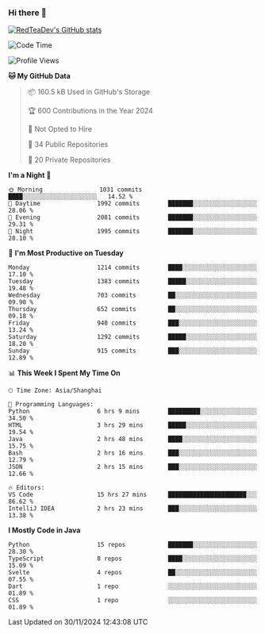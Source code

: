 ### Hi there 👋

<!--
**RedTeaDev/RedTeaDev** is a ✨ _special_ ✨ repository because its `README.md` (this file) appears on your GitHub profile.

Here are some ideas to get you started:

- 🔭 I’m currently working on ...
- 🌱 I’m currently learning ...
- 👯 I’m looking to collaborate on ...
- 🤔 I’m looking for help with ...
- 💬 Ask me about ...
- 📫 How to reach me: ...
- 😄 Pronouns: ...
- ⚡ Fun fact: ...
-->

<!--
[![wakatime](https://wakatime.com/badge/user/6b101ed0-04c0-4490-9283-eb61f2efff96.svg)](https://wakatime.com/@6b101ed0-04c0-4490-9283-eb61f2efff96)
!-->

[![RedTeaDev's GitHub stats](https://github-readme-stats.vercel.app/api?username=RedTeaDev\&include_all_commits=true)](https://github.com/anuraghazra/github-readme-stats)
<!--
[![willianrod's wakatime stats](https://github-readme-stats.vercel.app/api/wakatime?username=RedTeaDev)](https://github.com/anuraghazra/github-readme-stats)
!-->
<!--START_SECTION:waka-->
![Code Time](http://img.shields.io/badge/Code%20Time-2%2C781%20hrs%2013%20mins-blue)

![Profile Views](http://img.shields.io/badge/Profile%20Views-0-blue)

**🐱 My GitHub Data** 

> 📦 160.5 kB Used in GitHub's Storage 
 > 
> 🏆 600 Contributions in the Year 2024
 > 
> 🚫 Not Opted to Hire
 > 
> 📜 34 Public Repositories 
 > 
> 🔑 20 Private Repositories 
 > 
**I'm a Night 🦉** 

```text
🌞 Morning                1031 commits        ████░░░░░░░░░░░░░░░░░░░░░   14.52 % 
🌆 Daytime                1992 commits        ███████░░░░░░░░░░░░░░░░░░   28.06 % 
🌃 Evening                2081 commits        ███████░░░░░░░░░░░░░░░░░░   29.31 % 
🌙 Night                  1995 commits        ███████░░░░░░░░░░░░░░░░░░   28.10 % 
```
📅 **I'm Most Productive on Tuesday** 

```text
Monday                   1214 commits        ████░░░░░░░░░░░░░░░░░░░░░   17.10 % 
Tuesday                  1383 commits        █████░░░░░░░░░░░░░░░░░░░░   19.48 % 
Wednesday                703 commits         ██░░░░░░░░░░░░░░░░░░░░░░░   09.90 % 
Thursday                 652 commits         ██░░░░░░░░░░░░░░░░░░░░░░░   09.18 % 
Friday                   940 commits         ███░░░░░░░░░░░░░░░░░░░░░░   13.24 % 
Saturday                 1292 commits        █████░░░░░░░░░░░░░░░░░░░░   18.20 % 
Sunday                   915 commits         ███░░░░░░░░░░░░░░░░░░░░░░   12.89 % 
```


📊 **This Week I Spent My Time On** 

```text
🕑︎ Time Zone: Asia/Shanghai

💬 Programming Languages: 
Python                   6 hrs 9 mins        █████████░░░░░░░░░░░░░░░░   34.50 % 
HTML                     3 hrs 29 mins       █████░░░░░░░░░░░░░░░░░░░░   19.54 % 
Java                     2 hrs 48 mins       ████░░░░░░░░░░░░░░░░░░░░░   15.75 % 
Bash                     2 hrs 16 mins       ███░░░░░░░░░░░░░░░░░░░░░░   12.79 % 
JSON                     2 hrs 15 mins       ███░░░░░░░░░░░░░░░░░░░░░░   12.66 % 

🔥 Editors: 
VS Code                  15 hrs 27 mins      ██████████████████████░░░   86.62 % 
IntelliJ IDEA            2 hrs 23 mins       ███░░░░░░░░░░░░░░░░░░░░░░   13.38 % 
```

**I Mostly Code in Java** 

```text
Python                   15 repos            ███████░░░░░░░░░░░░░░░░░░   28.30 % 
TypeScript               8 repos             ████░░░░░░░░░░░░░░░░░░░░░   15.09 % 
Svelte                   4 repos             ██░░░░░░░░░░░░░░░░░░░░░░░   07.55 % 
Dart                     1 repo              ░░░░░░░░░░░░░░░░░░░░░░░░░   01.89 % 
CSS                      1 repo              ░░░░░░░░░░░░░░░░░░░░░░░░░   01.89 % 
```




 Last Updated on 30/11/2024 12:43:08 UTC
<!--END_SECTION:waka-->


